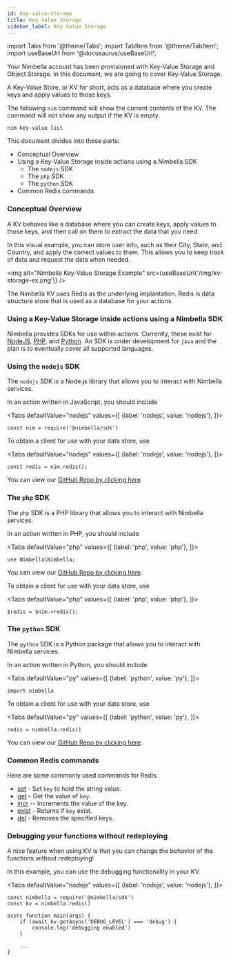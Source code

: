 ```yaml
---
id: key-value-storage
title: Key Value Storage
sidebar_label: Key Value Storage
---
```


import Tabs from '@theme/Tabs';
import TabItem from '@theme/TabItem';
import useBaseUrl from '@docusaurus/useBaseUrl';

Your Nimbella account has been provisioned with Key-Value Storage and Object Storage. In this document, we are going to cover Key-Value Storage.

A Key-Value Store, or KV for short, acts as a database where you create keys and apply values to those keys.

The following `nim` command will show the current contents of the KV. The command will not show any output if the KV is empty.

```
nim key-value list
```

This document divides into these parts:

- Conceptual Overview
- Using a Key-Value Storage inside actions using a Nimbella SDK
  - The `nodejs` SDK
  - The `php` SDK
  - The `python` SDK
- Common Redis commands

### Conceptual Overview

A KV behaves like a database where you can create keys, apply values to those keys, and then call on them to extract the data that you need.

In this visual example, you can store user info, such as their City, State, and Country, and apply the correct values to them. This allows you to keep track of data and request the data when needed.

<img alt="Nimbella Key-Value Storage Example" src={useBaseUrl('/img/kv-storage-ex.png')} />

The Nimbella KV uses Redis as the underlying implantation. Redis is data structure store that is used as a database for your actions.

### Using a Key-Value Storage inside actions using a Nimbella SDK

Nimbella provides SDKs for use within actions. Currently, these exist for [NodeJS](https://github.com/nimbella/nimbella-sdk-nodejs), [PHP](https://github.com/nimbella/nimbella-sdk-php), and [Python](https://github.com/nimbella/nimbella-sdk-python). An SDK is under development for `java` and the plan is to eventually cover all supported languages.

### Using the `nodejs` SDK

The `nodejs` SDK is a Node.js library that allows you to interact with Nimbella services.

In an action written in JavaScript, you should include

<Tabs
defaultValue="nodejs"
values={[
{label: 'nodejs', value: 'nodejs'},
]}>

<TabItem value="nodejs">

```
const nim = require('@nimbella/sdk')
```

</TabItem>
</Tabs>

To obtain a client for use with your data store, use

<Tabs
defaultValue="nodejs"
values={[
{label: 'nodejs', value: 'nodejs'},
]}>

<TabItem value="nodejs">

```
const redis = nim.redis();
```

</TabItem>
</Tabs>

You can view our [GitHub Repo by clicking here](https://github.com/nimbella/nimbella-sdk-nodejs)

### The `php` SDK

The `php` SDK is a PHP library that allows you to interact with Nimbella services.

In an action written in PHP, you should include

<Tabs
defaultValue="php"
values={[
{label: 'php', value: 'php'},
]}>

<TabItem value="php">

```
use Nimbella\Nimbella;
```

</TabItem>
</Tabs>

You can view our [GitHub Repo by clicking here](https://github.com/nimbella/nimbella-sdk-php).

To obtain a client for use with your data store, use

<Tabs
defaultValue="php"
values={[
{label: 'php', value: 'php'},
]}>

<TabItem value="php">

```
$redis = $nim->redis();
```

</TabItem>
</Tabs>

### The `python` SDK

The `python` SDK is a Python package that allows you to interact with Nimbella services.

In an action written in Python, you should include

<Tabs
defaultValue="py"
values={[
{label: 'python', value: 'py'},
]}>

<TabItem value="py">

```
import nimbella
```

</TabItem>
</Tabs>

To obtain a client for use with your data store, use

<Tabs
defaultValue="py"
values={[
{label: 'python', value: 'py'},
]}>

<TabItem value="py">

```
redis = nimbella.redis()
```

</TabItem>
</Tabs>

You can view our [GitHub Repo by clicking here](https://github.com/nimbella/nimbella-sdk-python).

### Common Redis commands

Here are some commonly used commands for Redis.

- [set](https://redis.io/commands/set) - Set `key` to hold the string value.
- [get](https://redis.io/commands/get) - Get the value of `key`.
- [incr](https://redis-py.readthedocs.io/en/stable/#redis.Redis.incr) -- Increments the value of the key.
- [exist](https://redis.io/commands/exists) - Returns if `key` exist.
- [del](https://redis.io/commands/del) - Removes the specified keys.

### Debugging your functions without redeploying

A nice feature when using KV is that you can change the behavior of the functions without redeploying!

In this example, you can use the debugging functionality in your KV.

<Tabs
defaultValue="nodejs"
values={[
{label: 'nodejs', value: 'nodejs'},
]}>

<TabItem value="nodejs">

```
const nimbella = require('@nimbella/sdk')
const kv = nimbella.redis()

async function main(args) {
    if (await kv.getAsync('DEBUG_LEVEL') === 'debug') {
        console.log('debugging enabled')
    }

    ...
}
```

</TabItem>
</Tabs>
